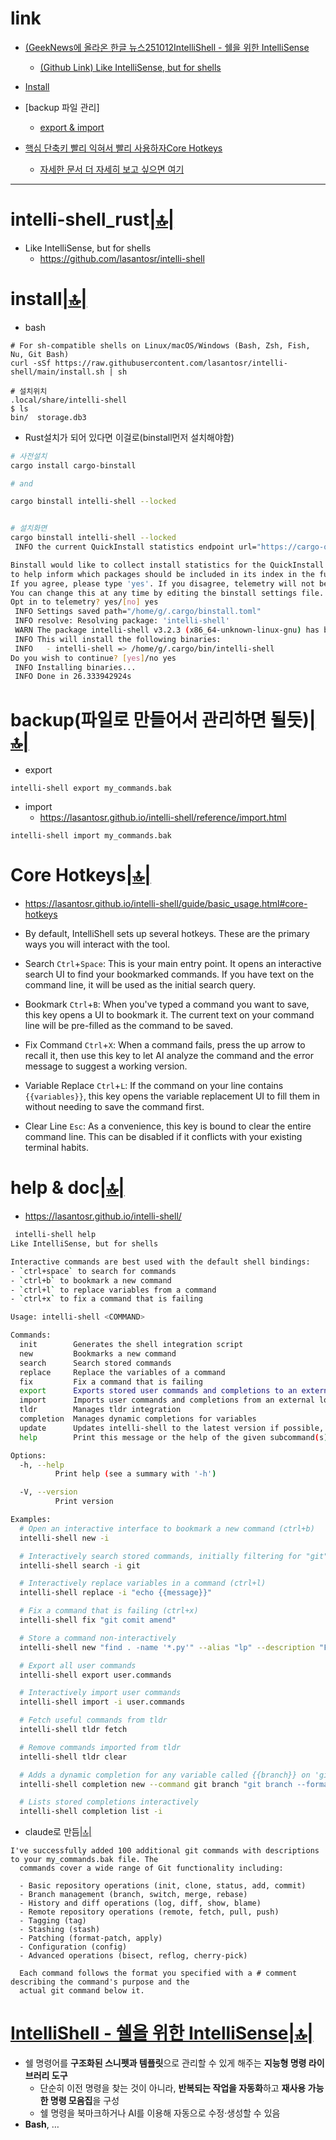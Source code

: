# link

- [(GeekNews에 올라온 한글 뉴스251012IntelliShell - 쉘을 위한 IntelliSense](#intellishell---쉘을-위한-intellisense)
  - [(Github Link) Like IntelliSense, but for shells](#intelli-shell_rust)
- [Install](#install)
- [backup 파일 관리]
  - [export & import](#backup파일로-만들어서-관리하면-될듯)

- [핵심 단축키 빨리 익혀서 빨리 사용하자Core Hotkeys](#core-hotkeys)
  - [자세한 문서 더 자세히 보고 싶으면 여기](#help--doc)


<hr />

# intelli-shell_rust[|🔝|](#link)
- Like IntelliSense, but for shells 
  - https://github.com/lasantosr/intelli-shell

# install[|🔝|](#link)

- bash

```
# For sh-compatible shells on Linux/macOS/Windows (Bash, Zsh, Fish, Nu, Git Bash)
curl -sSf https://raw.githubusercontent.com/lasantosr/intelli-shell/main/install.sh | sh  

# 설치위치
.local/share/intelli-shell 
$ ls
bin/  storage.db3

```

- Rust설치가 되어 있다면 이걸로(binstall먼저 설치해야함)


```bash
# 사전설치
cargo install cargo-binstall

# and

cargo binstall intelli-shell --locked


# 설치화면
cargo binstall intelli-shell --locked
 INFO the current QuickInstall statistics endpoint url="https://cargo-quickinstall-stats-server.fly.dev/record-install"

Binstall would like to collect install statistics for the QuickInstall project
to help inform which packages should be included in its index in the future.
If you agree, please type 'yes'. If you disagree, telemetry will not be sent.
You can change this at any time by editing the binstall settings file.
Opt in to telemetry? yes/[no] yes
 INFO Settings saved path="/home/g/.cargo/binstall.toml"
 INFO resolve: Resolving package: 'intelli-shell'
 WARN The package intelli-shell v3.2.3 (x86_64-unknown-linux-gnu) has been downloaded from github.com
 INFO This will install the following binaries:
 INFO   - intelli-shell => /home/g/.cargo/bin/intelli-shell
Do you wish to continue? [yes]/no yes
 INFO Installing binaries...
 INFO Done in 26.333942924s

```

# backup(파일로 만들어서 관리하면 될듯)[|🔝|](#link) 

- export
```
intelli-shell export my_commands.bak
```

- import
  - https://lasantosr.github.io/intelli-shell/reference/import.html
```
intelli-shell import my_commands.bak
```

# Core Hotkeys[|🔝|](#link)
- https://lasantosr.github.io/intelli-shell/guide/basic_usage.html#core-hotkeys
- By default, IntelliShell sets up several hotkeys. These are the primary ways you will interact with the tool.

- Search `Ctrl`+`Space`: This is your main entry point. It opens an interactive search UI to find your bookmarked commands. If you have text on the command line, it will be used as the initial search query.

- Bookmark `Ctrl`+`B`: When you've typed a command you want to save, this key opens a UI to bookmark it. The current text on your command line will be pre-filled as the command to be saved.

- Fix Command `Ctrl`+`X`: When a command fails, press the up arrow to recall it, then use this key to let AI analyze the command and the error message to suggest a working version.

- Variable Replace `Ctrl`+`L`: If the command on your line contains `{{variables}}`, this key opens the variable replacement UI to fill them in without needing to save the command first.

- Clear Line `Esc`: As a convenience, this key is bound to clear the entire command line. This can be disabled if it conflicts with your existing terminal habits.
 
# help & doc[|🔝|](#link)
- https://lasantosr.github.io/intelli-shell/

```bash
 intelli-shell help
Like IntelliSense, but for shells

Interactive commands are best used with the default shell bindings:
- `ctrl+space` to search for commands
- `ctrl+b` to bookmark a new command
- `ctrl+l` to replace variables from a command
- `ctrl+x` to fix a command that is failing

Usage: intelli-shell <COMMAND>

Commands:
  init        Generates the shell integration script
  new         Bookmarks a new command
  search      Search stored commands
  replace     Replace the variables of a command
  fix         Fix a command that is failing
  export      Exports stored user commands and completions to an external location
  import      Imports user commands and completions from an external location
  tldr        Manages tldr integration
  completion  Manages dynamic completions for variables
  update      Updates intelli-shell to the latest version if possible, or shows update instructions
  help        Print this message or the help of the given subcommand(s)

Options:
  -h, --help
          Print help (see a summary with '-h')

  -V, --version
          Print version

Examples:
  # Open an interactive interface to bookmark a new command (ctrl+b)
  intelli-shell new -i

  # Interactively search stored commands, initially filtering for "git" (ctrl+space)
  intelli-shell search -i git

  # Interactively replace variables in a command (ctrl+l)
  intelli-shell replace -i "echo {{message}}"

  # Fix a command that is failing (ctrl+x)
  intelli-shell fix "git comit amend"

  # Store a command non-interactively
  intelli-shell new "find . -name '*.py'" --alias "lp" --description "Find Python files" 

  # Export all user commands
  intelli-shell export user.commands

  # Interactively import user commands
  intelli-shell import -i user.commands

  # Fetch useful commands from tldr
  intelli-shell tldr fetch

  # Remove commands imported from tldr
  intelli-shell tldr clear

  # Adds a dynamic completion for any variable called {{branch}} on 'git' commands
  intelli-shell completion new --command git branch "git branch --format='%(refname:short)'"

  # Lists stored completions interactively
  intelli-shell completion list -i

```

- claude로 만듬[|🔝|](#link)

```
I've successfully added 100 additional git commands with descriptions to your my_commands.bak file. The
  commands cover a wide range of Git functionality including:

  - Basic repository operations (init, clone, status, add, commit)
  - Branch management (branch, switch, merge, rebase)
  - History and diff operations (log, diff, show, blame)
  - Remote repository operations (remote, fetch, pull, push)
  - Tagging (tag)
  - Stashing (stash)
  - Patching (format-patch, apply)
  - Configuration (config)
  - Advanced operations (bisect, reflog, cherry-pick)

  Each command follows the format you specified with a # comment describing the command's purpose and the
  actual git command below it.
```

# **[IntelliShell - 쉘을 위한 IntelliSense](<https://news.hada.io/topic?id=23553&utm_source=discord&utm_medium=bot&utm_campaign=1480>)**[|🔝|](#link)
- 쉘 명령어를 **구조화된 스니펫과 템플릿**으로 관리할 수 있게 해주는 **지능형 명령 라이브러리 도구**  
  - 단순히 이전 명령을 찾는 것이 아니라, **반복되는 작업을 자동화**하고 **재사용 가능한 명령 모음집**을 구성  
  - 쉘 명령을 북마크하거나 AI를 이용해 자동으로 수정·생성할 수 있음  
- **Bash**, …

